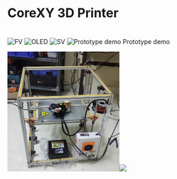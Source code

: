 # CoreXY 3D Printer
# 
![FV](https://github.com/VU3WUR/CoreXY_3D_Printer/assets/75359637/1c3b2a76-4953-4fe7-8ff5-3ac1225a7980)
![OLED](https://github.com/VU3WUR/CoreXY_3D_Printer/assets/75359637/4f8fa924-9375-4301-88fe-44208f3a1929)
![SV](https://github.com/VU3WUR/CoreXY_3D_Printer/assets/75359637/c03a093c-ea1f-4b4e-ba87-9257c0075d4b)
![Prototype demo](https://github.com/VU3WUR/CoreXY_3D_Printer/assets/75359637/54d73c5b-77cf-4ff4-abd0-757a1650533c)
Prototype demo


<img src="/image/SV.jpg" width="50%"><img src="/images/FV.jpg" width="50%">
